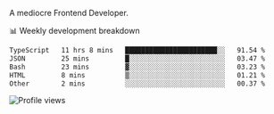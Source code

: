A mediocre Frontend Developer.

📊 Weekly development breakdown
<!--START_SECTION:waka-->

```txt
TypeScript   11 hrs 8 mins   ███████████████████████░░   91.54 %
JSON         25 mins         █░░░░░░░░░░░░░░░░░░░░░░░░   03.47 %
Bash         23 mins         ▓░░░░░░░░░░░░░░░░░░░░░░░░   03.23 %
HTML         8 mins          ▒░░░░░░░░░░░░░░░░░░░░░░░░   01.21 %
Other        2 mins          ░░░░░░░░░░░░░░░░░░░░░░░░░   00.37 %
```

<!--END_SECTION:waka-->

<img src="https://gpvc.arturio.dev/iqbalfasri" alt="Profile views"/>
